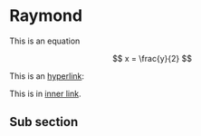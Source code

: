 # Raymond

This is an equation

$$
x = \frac{y}{2}
$$

This is an [hyperlink](/www.google.com):

This is in [inner link](/README.md).


## Sub section